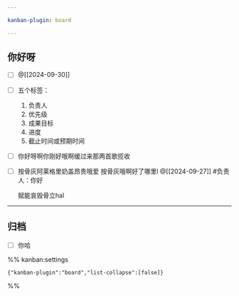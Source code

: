 ```yaml
---

kanban-plugin: board

---
```


## 你好呀

- [ ] @[[2024-09-30]]
- [ ] 五个标签：
	1. 负责人
	2. 优先级
	3. 成果目标
	4. 进度
	5. 截止时间或预期时间
- [ ] 你好呀啊你刚好哦啊缓过来那两首歌揽收
- [ ] 按骨灰阿莱格里奶盖昂贵哦爱
	按骨灰哦啊好了哪里l
	@[[2024-09-27]]
	#负责人：你好
	
	赋能哀毁骨立hal


***

## 归档

- [ ] 你哈

%% kanban:settings
```
{"kanban-plugin":"board","list-collapse":[false]}
```
%%